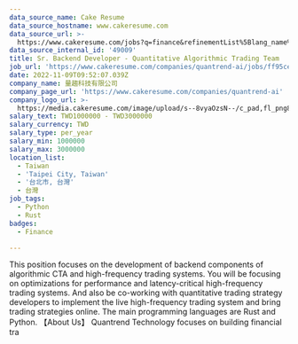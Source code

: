 ```yaml
---
data_source_name: Cake Resume
data_source_hostname: www.cakeresume.com
data_source_url: >-
  https://www.cakeresume.com/jobs?q=finance&refinementList%5Blang_name%5D%5B0%5D=English&refinementList%5Bsalary_type%5D=per_year&range%5Bsalary_range%5D%5Bmin%5D=1000000&page=3
data_source_internal_id: '49009'
title: Sr. Backend Developer - Quantitative Algorithmic Trading Team
job_url: 'https://www.cakeresume.com/companies/quantrend-ai/jobs/ff95ce'
date: 2022-11-09T09:52:07.039Z
company_name: 量趨科技有限公司
company_page_url: 'https://www.cakeresume.com/companies/quantrend-ai'
company_logo_url: >-
  https://media.cakeresume.com/image/upload/s--8vyaOzsN--/c_pad,fl_png8,h_200,w_200/v1667986868/s2lisc8aotujywfkd3bn.png
salary_text: TWD1000000 - TWD3000000
salary_currency: TWD
salary_type: per_year
salary_min: 1000000
salary_max: 3000000
location_list:
  - Taiwan
  - 'Taipei City, Taiwan'
  - '台北市, 台灣'
  - 台灣
job_tags:
  - Python
  - Rust
badges:
  - Finance

---
```


This position focuses on the development of backend components of algorithmic CTA and high-frequency trading systems. You will be focusing on optimizations for performance and latency-critical high-frequency trading systems. And also be co-working with quantitative trading strategy developers to implement the live high-frequency trading system and bring trading strategies online. The main programming languages are Rust and Python. 【About Us】 Quantrend Technology focuses on building financial tra